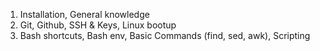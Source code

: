 1) Installation, General knowledge
2) Git, Github, SSH  & Keys, Linux bootup
3) Bash shortcuts, Bash env, Basic Commands (find, sed, awk), Scripting
